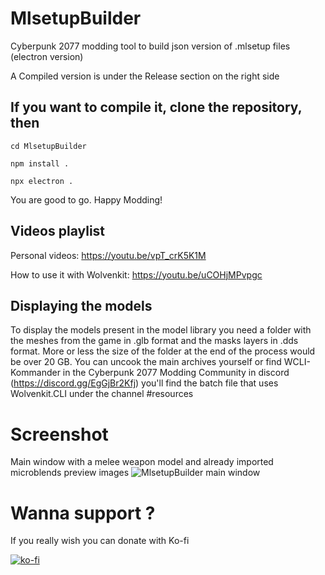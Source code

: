 # MlsetupBuilder
Cyberpunk 2077 modding tool to build json version of .mlsetup files (electron version)

A Compiled version is under the Release section on the right side

## If you want to compile it, clone the repository, then
```
cd MlsetupBuilder

npm install .

npx electron .
```
You are good to go. Happy Modding!

## Videos playlist
Personal videos: https://youtu.be/vpT_crK5K1M

How to use it with Wolvenkit: https://youtu.be/uCOHjMPvpgc

## Displaying the models

To display the models present in the model library you need a folder with the meshes from the game in .glb format and the masks layers in .dds format. More or less the size of the folder at the end of the process would be over 20 GB. You can uncook the main archives yourself or find WCLI-Kommander in the Cyberpunk 2077 Modding Community in discord (https://discord.gg/EgGjBr2Kfj) you'll find the batch file that uses Wolvenkit.CLI under the channel #resources

# Screenshot
Main window with a melee weapon model and already imported microblends preview images
![MlsetupBuilder main window](https://www.kientzproduction.com/gitcontent/mlsb_1600.jpg)

# Wanna support ?
If you really wish you can donate with Ko-fi

[![ko-fi](https://ko-fi.com/img/githubbutton_sm.svg)](https://ko-fi.com/D1D6APQ78)
